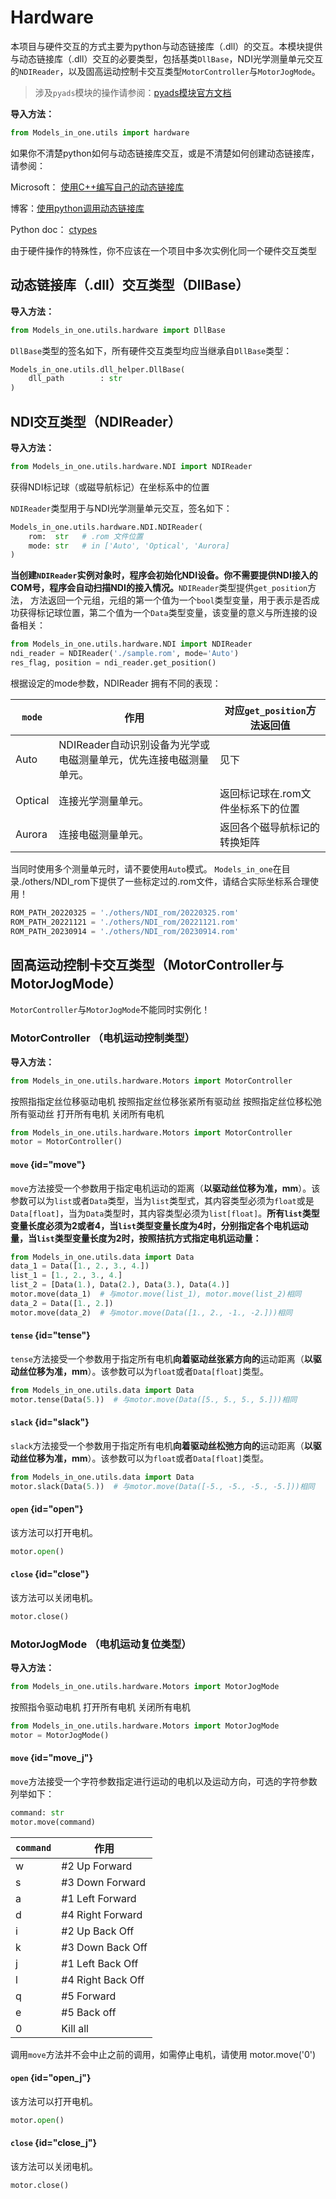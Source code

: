 # Hardware

本项目与硬件交互的方式主要为python与动态链接库（<path>.dll</path>）的交互。本模块提供与动态链接库（<path>.dll</path>）交互的必要类型，包括基类<code>DllBase</code>，NDI光学测量单元交互的<code>NDIReader</code>，以及固高运动控制卡交互类型<code>MotorController</code>与<code>MotorJogMode</code>。

> 涉及`pyads`模块的操作请参阅：[pyads模块官方文档](https://pydas.readthedocs.io/en/latest/)

**导入方法：**
```python 
from Models_in_one.utils import hardware
```
<note>
如果你不清楚python如何与动态链接库交互，或是不清楚如何创建动态链接库，请参阅：
<procedure title="">
<p>Microsoft： <a href="https://learn.microsoft.com/zh-cn/cpp/build/walkthrough-creating-and-using-a-dynamic-link-library-cpp?view=msvc-170">使用C++编写自己的动态链接库</a></p>
<p>博客：<a href="https://www.cnblogs.com/FHC1994/p/11421229.html">使用python调用动态链接库</a></p>
<p>Python doc： <a href="https://docs.python.org/3/library/ctypes.html">ctypes</a></p>
</procedure>
</note>

<warning>由于硬件操作的特殊性，你不应该在一个项目中多次实例化同一个硬件交互类型</warning>

## 动态链接库（.dll）交互类型（DllBase）

**导入方法：**
```python 
from Models_in_one.utils.hardware import DllBase
```

`DllBase`类型的签名如下，所有硬件交互类型均应当继承自`DllBase`类型：
```python
Models_in_one.utils.dll_helper.DllBase(
    dll_path        : str
)
```

## NDI交互类型（NDIReader）

**导入方法：**
```python 
from Models_in_one.utils.hardware.NDI import NDIReader
```

<deflist collapsible="true">
<def title="get_position()">
获得NDI标记球（或磁导航标记）在坐标系中的位置
</def>
</deflist>

`NDIReader`类型用于与NDI光学测量单元交互，签名如下：
```python
Models_in_one.utils.hardware.NDI.NDIReader(
    rom:  str   # .rom 文件位置
    mode: str   # in ['Auto', 'Optical', 'Aurora]
)
```

**当创建`NDIReader`实例对象时，程序会初始化NDI设备。你不需要提供NDI接入的COM号，程序会自动扫描NDI的接入情况。**`NDIReader`类型提供`get_position`方法，
方法返回一个元组，元组的第一个值为一个`bool`类型变量，用于表示是否成功获得标记球位置，第二个值为一个`Data`类型变量，该变量的意义与所连接的设备相关：
```python
from Models_in_one.utils.hardware.NDI import NDIReader
ndi_reader = NDIReader('./sample.rom', mode='Auto')
res_flag, position = ndi_reader.get_position()
```
根据设定的mode参数，NDIReader 拥有不同的表现：

| `mode`  | 作用                                    | 对应`get_position`方法返回值            |
|---------|---------------------------------------|----------------------------------|
| Auto    | NDIReader自动识别设备为光学或电磁测量单元，优先连接电磁测量单元。 | 见下                               |
| Optical | 连接光学测量单元。                             | 返回标记球在<path>.rom</path>文件坐标系下的位置 |
| Aurora  | 连接电磁测量单元。                             | 返回各个磁导航标记的转换矩阵                   |


<warning>当同时使用多个测量单元时，请不要使用<code>Auto</code>模式。</warning>
<note>
<code>Models_in_one</code>在目录<path>./others/NDI_rom</path>下提供了一些标定过的<path>.rom</path>文件，请结合实际坐标系合理使用！
</note>

```python
ROM_PATH_20220325 = './others/NDI_rom/20220325.rom'
ROM_PATH_20221121 = './others/NDI_rom/20221121.rom'
ROM_PATH_20230914 = './others/NDI_rom/20230914.rom'
```

## 固高运动控制卡交互类型（MotorController与MotorJogMode）
<warning><code>MotorController</code>与<code>MotorJogMode</code>不能同时实例化！</warning>

### MotorController （电机运动控制类型）

**导入方法：**
```python 
from Models_in_one.utils.hardware.Motors import MotorController
```

<deflist collapsible="true">
<def title="move(displacements)">
<a anchor="move">按照指指定丝位移驱动电机</a>
</def>
<def title="tense(displacement)">
<a anchor="tense">按照指定丝位移张紧所有驱动丝</a>
</def>
<def title="slack(displacement)">
<a anchor="slack">按照指定丝位移松弛所有驱动丝</a>
</def>
<def title="open()">
<a anchor="open">打开所有电机</a>
</def>
<def title="close()">
<a anchor="close">关闭所有电机</a>
</def>
</deflist>

```python
from Models_in_one.utils.hardware.Motors import MotorController
motor = MotorController()
```
#### `move` {id="move"}

`move`方法接受一个参数用于指定电机运动的距离（**以驱动丝位移为准，mm**）。该参数可以为`list`或者`Data`类型，当为`list`类型式，其内容类型必须为`float`或是`Data[float]`，当为`Data`类型时，其内容类型必须为`list[float]`。**所有`list`类型变量长度必须为2或者4，当`list`类型变量长度为4时，分别指定各个电机运动量，当`list`类型变量长度为2时，按照拮抗方式指定电机运动量：**
```python
from Models_in_one.utils.data import Data
data_1 = Data([1., 2., 3., 4.])
list_1 = [1., 2., 3., 4.]
list_2 = [Data(1.), Data(2.), Data(3.), Data(4.)]
motor.move(data_1)  # 与motor.move(list_1), motor.move(list_2)相同
data_2 = Data([1., 2.])
motor.move(data_2)  # 与motor.move(Data([1., 2., -1., -2.]))相同
```
#### `tense` {id="tense"}

`tense`方法接受一个参数用于指定所有电机**向着驱动丝张紧方向的**运动距离（**以驱动丝位移为准，mm**）。该参数可以为`float`或者`Data[float]`类型。
```python
from Models_in_one.utils.data import Data
motor.tense(Data(5.))  # 与motor.move(Data([5., 5., 5., 5.]))相同
```
#### `slack` {id="slack"}

`slack`方法接受一个参数用于指定所有电机**向着驱动丝松弛方向的**运动距离（**以驱动丝位移为准，mm**）。该参数可以为`float`或者`Data[float]`类型。
```python
from Models_in_one.utils.data import Data
motor.slack(Data(5.))  # 与motor.move(Data([-5., -5., -5., -5.]))相同
```

#### `open` {id="open"}

该方法可以打开电机。
```python
motor.open()
```

#### `close` {id="close"}

该方法可以关闭电机。
```python
motor.close()
```


### MotorJogMode （电机运动复位类型）

**导入方法：**
```python 
from Models_in_one.utils.hardware.Motors import MotorJogMode
```

<deflist collapsible="true">
<def title="move(command)">
<a anchor="move_j">按照指令驱动电机</a>
</def>
<def title="open()">
<a anchor="open_j">打开所有电机</a>
</def>
<def title="close()">
<a anchor="close_j">关闭所有电机</a>
</def>
</deflist>

```python
from Models_in_one.utils.hardware.Motors import MotorJogMode
motor = MotorJogMode()
```
#### `move` {id="move_j"}

`move`方法接受一个字符参数指定进行运动的电机以及运动方向，可选的字符参数列举如下：
```python
command: str
motor.move(command)
```
| `command` | 作用                |
|-----------|-------------------|
| w         | #2 Up Forward     |
| s         | #3 Down Forward   |
| a         | #1 Left Forward   |
| d         | #4 Right Forward  |
| i         | #2 Up Back Off    |
| k         | #3 Down Back Off  |
| j         | #1 Left Back Off  |
| l         | #4 Right Back Off |
| q         | #5 Forward        |
| e         | #5 Back off       |
| 0         | Kill all          |

<warning>
调用<code>move</code>方法并不会中止之前的调用，如需停止电机，请使用
<code-block lang="python">
motor.move('0')
</code-block>
</warning>

#### `open` {id="open_j"}

该方法可以打开电机。
```python
motor.open()
```

#### `close` {id="close_j"}

该方法可以关闭电机。
```python
motor.close()
```